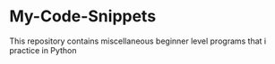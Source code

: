 # My-Code-Snippets
This repository contains miscellaneous beginner level programs that i practice in Python
